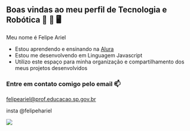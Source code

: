 ## Boas vindas ao meu perfil de Tecnologia e Robótica 🤖 🌠 🖥️

Meu nome é Felipe Ariel
- Estou aprendendo e ensinando na [Alura](https://www.alura.com.br)
- Estou me desenvolvendo em Linguagem Javascript
- Utilizo este espaço para minha organização e compartilhamento dos meus projetos desenvolvidos

### Entre em contato comigo pelo email 📫 
felipeariel@prof.educacao.sp.gov.br 

insta @felipehariel

![](https://media.tenor.com/fRxXcfNeNzcAAAAM/help-me-sos.gif)
